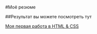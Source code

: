 #Моё резюме

##Результат вы можете посмотреть тут

[Моя первая работа в HTML & CSS](http://127.0.0.1:5500/index.html)
